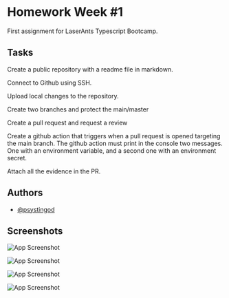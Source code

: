# Homework Week #1

First assignment for LaserAnts Typescript Bootcamp.

## Tasks

Create a public repository with a readme file in markdown.

Connect to Github using SSH.

Upload local changes to the repository.

Create two branches and protect the main/master

Create a pull request and request a review

Create a github action that triggers when a pull request is opened targeting the main branch. The 
github action must print in the console two messages. One with an environment variable, and a second one with an environment secret.

Attach all the evidence in the PR.

## Authors

- [@psystingod](https://www.github.com/psystingod)

## Screenshots

![App Screenshot](https://drive.google.com/file/d/11Es7GrCsS_vgJ7WL5QrPjO29wz6qK0n1/view?usp=sharing)

![App Screenshot](https://drive.google.com/file/d/1i-QocZjqHnYgHFVQbhXt72AnhZrCxfcS/view?usp=sharing)

![App Screenshot](https://drive.google.com/file/d/1gzy4Wxy0oIghP5Eb4TXUYxcqeMggjYNn/view?usp=sharing)

![App Screenshot](https://drive.google.com/file/d/12IFFG_Y3dfF9c8rqutUcAD1zez_Xsgvr/view?usp=sharing)